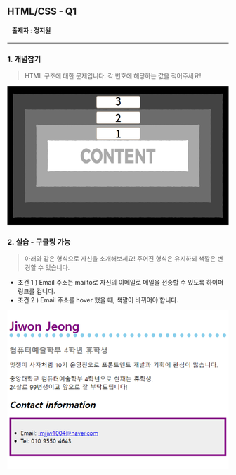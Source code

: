 ##  HTML/CSS - Q1

#### &nbsp;&nbsp; 출제자 : 정지원 

---
### 1. 개념잡기

> HTML  구조에 대한 문제입니다. 
각 번호에 해당하는 값을 적어주세요!
> 

![html 구조_문제.png](../image/html%20구조_문제.png)

### 2. 실습 - 구글링 가능

> 아래와 같은 형식으로 자신을 소개해보세요!
주어진 형식은 유지하되 색깔은 변경할 수 있습니다.
> 

- 조건 1 ) Email 주소는 mailto로 자신의 이메일로 메일을 전송할 수 있도록 하이퍼링크를 겁니다.
- 조건 2 ) Email 주소를 hover 했을 때, 색깔이 바뀌어야 합니다.

![문제3.png](../image/문제3.png)
